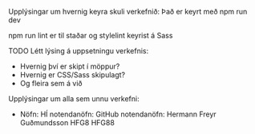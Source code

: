 Upplýsingar um hvernig keyra skuli verkefnið:
Það er keyrt með npm run dev

npm run lint er til staðar og stylelint keyrist á Sass

TODO
Létt lýsing á uppsetningu verkefnis:
 - Hvernig því er skipt í möppur?
 - Hvernig er CSS/Sass skipulagt? 
 - Og fleira sem á við

Upplýsingar um alla sem unnu verkefni:
- Nöfn:                     HÍ notendanöfn:      GitHub notendanöfn:
Hermann Freyr Guðmundsson   HFG8                 HFG88